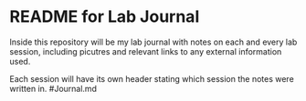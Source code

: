 # README for Lab Journal

Inside this repository will be my lab journal with notes on each and every lab session, including picutres and relevant links to any external information used.

Each session will have its own header stating which session the notes were written in.
#Journal.md

